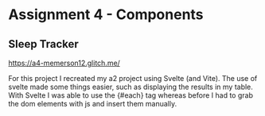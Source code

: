 Assignment 4 - Components
===
## Sleep Tracker

https://a4-memerson12.glitch.me/

For this project I recreated my a2 project using Svelte (and Vite). The use of svelte made some things easier, such as
displaying the results in my table. With Svelte I was able to use the {#each} tag whereas before I had to grab the dom
elements with js and insert them manually.

